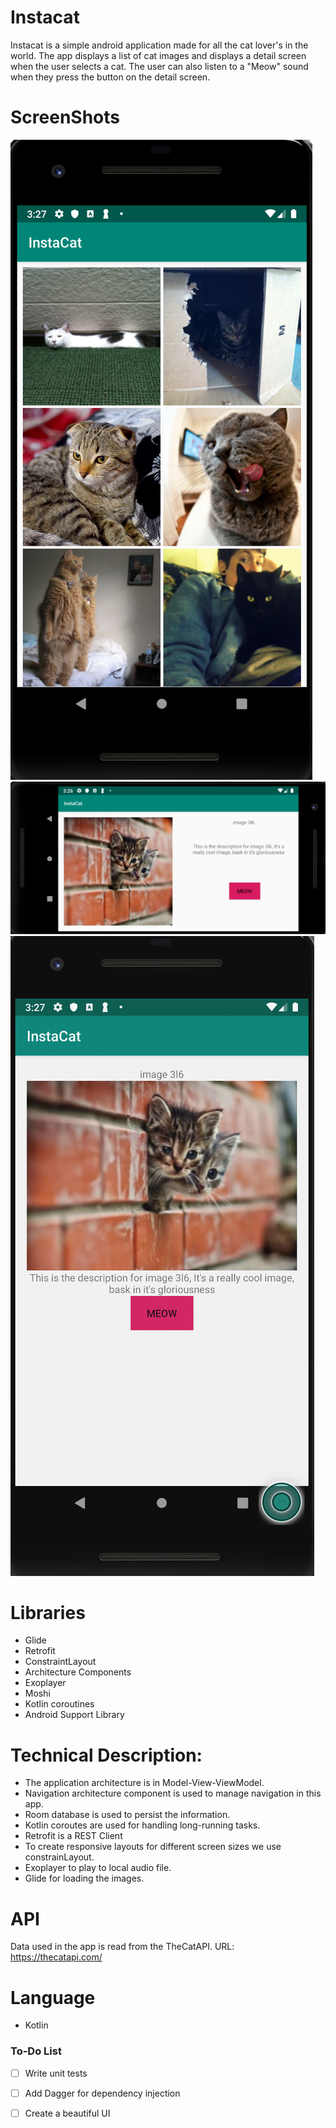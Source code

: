 # Instacat

Instacat is a simple android application made for all the cat lover's in the world. The app displays a list of cat images and displays a detail screen when the user selects a cat. The user can also listen to a "Meow" sound when they press the button on the detail screen.


# ScreenShots
![](https://github.com/MyricSeptember/Cat-Project/blob/master/images/overview.png)
![](https://github.com/MyricSeptember/Cat-Project/blob/master/images/landscape.png)
![](https://github.com/MyricSeptember/Cat-Project/blob/master/images/portrait.png)


# Libraries
- Glide
- Retrofit
- ConstraintLayout
- Architecture Components
- Exoplayer
- Moshi
- Kotlin coroutines
- Android Support Library

# Technical Description:
- The application architecture is in Model-View-ViewModel.
- Navigation architecture component is used to manage navigation in this app.
- Room database is used to persist the information.
- Kotlin coroutes are used for handling long-running tasks.
- Retrofit is a REST Client
- To create responsive layouts for different screen sizes we use constrainLayout.
- Exoplayer to play to local audio file.
- Glide for loading the images.

# API
Data used in the app is read from the TheCatAPI. 
URL: https://thecatapi.com/

# Language
- Kotlin

### To-Do List

- [ ] Write unit tests
- [ ] Add Dagger for dependency injection
- [ ] Create a beautiful UI


